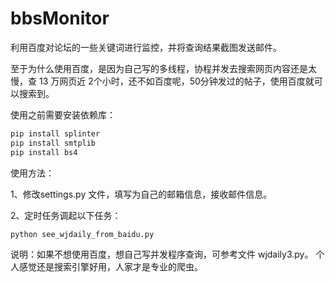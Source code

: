 # bbsMonitor
利用百度对论坛的一些关键词进行监控，并将查询结果截图发送邮件。

至于为什么使用百度，是因为自己写的多线程，协程并发去搜索网页内容还是太慢，查 13 万网页近 2个小时，还不如百度呢，50分钟发过的帖子，使用百度就可以搜索到。

使用之前需要安装依赖库：

```python
pip install splinter
pip install smtplib
pip install bs4 
```

使用方法：

1、修改settings.py 文件，填写为自己的邮箱信息，接收邮件信息。

2、定时任务调起以下任务：
```python
python see_wjdaily_from_baidu.py
```

说明：如果不想使用百度，想自己写并发程序查询，可参考文件 wjdaily3.py。 个人感觉还是搜索引擎好用，人家才是专业的爬虫。